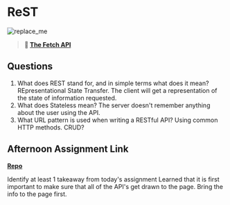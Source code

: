 # ReST

![replace_me](https://codeworks.blob.core.windows.net/public/assets/img/illustrations/placeholder.svg)

> **📖 [The Fetch API](https://codeworksacademy.com/fs-student-guide/resources/wk4/04-Fetch)**

## Questions

1. What does REST stand for, and in simple terms what does it mean?
REpresentational State Transfer. The client will get a representation of the state of information requested.
2. What does Stateless mean?
The server doesn't remember anything about the user using the API.
3. What URL pattern is used when writing a RESTful API?
Using common HTTP methods.  CRUD?
## Afternoon Assignment Link

**[Repo](https://github.com/bcrossley712/Music-Is-Fun)**

Identify at least 1 takeaway from today's assignment
Learned that it is first important to make sure that all of the API's get drawn to the page. Bring the info to the page first.